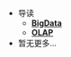 * 导读
   * [**BigData**](/study/BigData/README.md)
   * [**OLAP**](/study/OLAP/README.md)
* 暂无更多...

